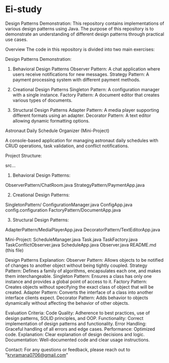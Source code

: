 # Ei-study

Design Patterns Demonstration:
This repository contains implementations of various design patterns using Java. The purpose of this repository is to demonstrate an understanding of different design patterns through practical use cases.

Overview
The code in this repository is divided into two main exercises:

Design Patterns Demonstration:

1. Behavioral Design Patterns
Observer Pattern: A chat application where users receive notifications for new messages.
Strategy Pattern: A payment processing system with different payment methods.

2. Creational Design Patterns
Singleton Pattern: A configuration manager with a single instance.
Factory Pattern: A document editor that creates various types of documents.

4. Structural Design Patterns
Adapter Pattern: A media player supporting different formats using an adapter.
Decorator Pattern: A text editor allowing dynamic formatting options.


Astronaut Daily Schedule Organizer (Mini-Project)

A console-based application for managing astronaut daily schedules with CRUD operations, task validation, and conflict notifications.


Project Structure:

src...
1. Behavioral Design Patterns:

ObserverPattern/ChatRoom.java
StrategyPattern/PaymentApp.java

2. Creational Design Patterns:

SingletonPattern/
ConfigurationManager.java
ConfigApp.java
config.configuration
FactoryPattern/DocumentApp.java

3. Structural Design Patterns:

AdapterPattern/MediaPlayerApp.java
DecoratorPattern/TextEditorApp.java

Mini-Project:
ScheduleManager.java
Task.java
TaskFactory.java
TaskConflictObserver.java
ScheduleApp.java
Observer.java
README.md (this file)

Design Patterns Explanation:
  Observer Pattern: Allows objects to be notified of changes to another object without being tightly coupled.
  Strategy Pattern: Defines a family of algorithms, encapsulates each one, and makes them interchangeable.
  Singleton Pattern: Ensures a class has only one instance and provides a global point of access to it.
  Factory Pattern: Creates objects without specifying the exact class of object that will be created.
  Adapter Pattern: Converts the interface of a class into another interface clients expect.
  Decorator Pattern: Adds behavior to objects dynamically without affecting the behavior of other objects.
  
Evaluation Criteria:
  Code Quality: Adherence to best practices, use of design patterns, SOLID principles, and OOP.
  Functionality: Correct implementation of design patterns and functionality.
  Error Handling: Graceful handling of all errors and edge cases.
  Performance: Optimized code.
  Explanation: Clear explanation of design decisions and logic.
  Documentation: Well-documented code and clear usage instructions.

Contact:
For any questions or feedback, please reach out to "krvramana0706@gmail.com"
